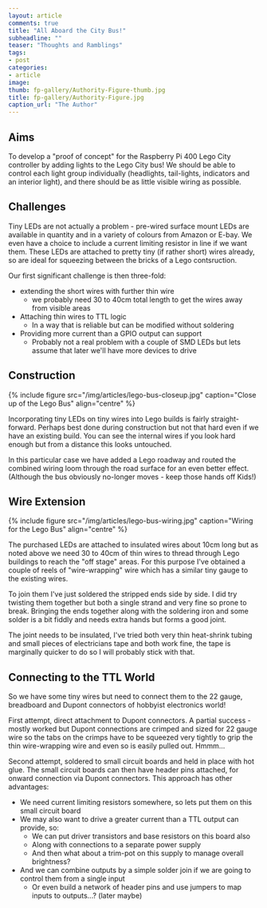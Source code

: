 ```yaml
---
layout: article
comments: true
title: "All Aboard the City Bus!"
subheadline: ""
teaser: "Thoughts and Ramblings"
tags:
- post
categories:
- article
image:
thumb: fp-gallery/Authority-Figure-thumb.jpg
title: fp-gallery/Authority-Figure.jpg
caption_url: "The Author"
---
```

## Aims

To develop a "proof of concept" for the Raspberry Pi 400 Lego City controller by adding lights to the Lego City bus! We should be able to control each light group individually (headlights, tail-lights, indicators and an interior light), and there should be as little visible wiring as possible.

## Challenges

Tiny LEDs are not actually a problem - pre-wired surface mount LEDs are available in quantity and in a variety of colours from Amazon or E-bay. We even have a choice to include a current limiting resistor in line if we want them. These LEDs are attached to pretty tiny (if rather short) wires already, so are ideal for squeezing between the bricks of a Lego contsruction.

Our first significant challenge is then three-fold:

*   extending the short wires with further thin wire
    *   we probably need 30 to 40cm total length to get the wires away from visible areas
*   Attaching thin wires to TTL logic
    *   In a way that is reliable but can be modified without soldering
*   Providing more current than a GPIO output can support
    *   Probably not a real problem with a couple of SMD LEDs but lets assume that later we'll have more devices to drive

## Construction

{% include figure src="/img/articles/lego-bus-closeup.jpg" caption="Close up of the Lego Bus" align="centre" %}

Incorporating tiny LEDs on tiny wires into Lego builds is fairly straight-forward. Perhaps best done during construction but not that hard even if we have an existing build. You can see the internal wires if you look hard enough but from a distance this looks untouched.

In this particular case we have added a Lego roadway and routed the combined wiring loom through the road surface for an even better effect. (Although the bus obviously no-longer moves - keep those hands off Kids!)

## Wire Extension

{% include figure src="/img/articles/lego-bus-wiring.jpg" caption="Wiring for the Lego Bus" align="centre" %}

The purchased LEDs are attached to insulated wires about 10cm long but as noted above we need 30 to 40cm of thin wires to thread through Lego buildings to reach the "off stage" areas. For this purpose I've obtained a couple of reels of "wire-wrapping" wire which has a similar tiny gauge to the existing wires.

To join them I've just soldered the stripped ends side by side. I did try twisting them together but both a single strand and very fine so prone to break. Bringing the ends together along with the soldering iron and some solder is a bit fiddly and needs extra hands but forms a good joint.

The joint needs to be insulated, I've tried both very thin heat-shrink tubing and small pieces of electricians tape and both work fine, the tape is marginally quicker to do so I will probably stick with that.

## Connecting to the TTL World

So we have some tiny wires but need to connect them to the 22 gauge, breadboard and Dupont connectors of hobbyist electronics world!

First attempt, direct attachment to Dupont connectors. A partial success - mostly worked but Dupont connections are crimped and sized for 22 gauge wire so the tabs on the crimps have to be squeezed very tightly to grip the thin wire-wrapping wire and even so is easily pulled out. Hmmm...

Second attempt, soldered to small circuit boards and held in place with hot glue. The small circuit boards can then have header pins attached, for onward connection via Dupont connectors. This approach has other advantages:

*   We need current limiting resistors somewhere, so lets put them on this small circuit board
*   We may also want to drive a greater current than a TTL output can provide, so:
    *   We can put driver transistors and base resistors on this board also
    *   Along with connections to a separate power supply
    *   And then what about a trim-pot on this supply to manage overall brightness?
*   And we can combine outputs by a simple solder join if we are going to control them from a single input
    *   Or even build a network of header pins and use jumpers to map inputs to outputs...? (later maybe)
    
